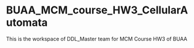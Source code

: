 # BUAA_MCM_course_HW3_CellularAutomata
This is the workspace of DDL_Master team for MCM Course HW3 of BUAA
